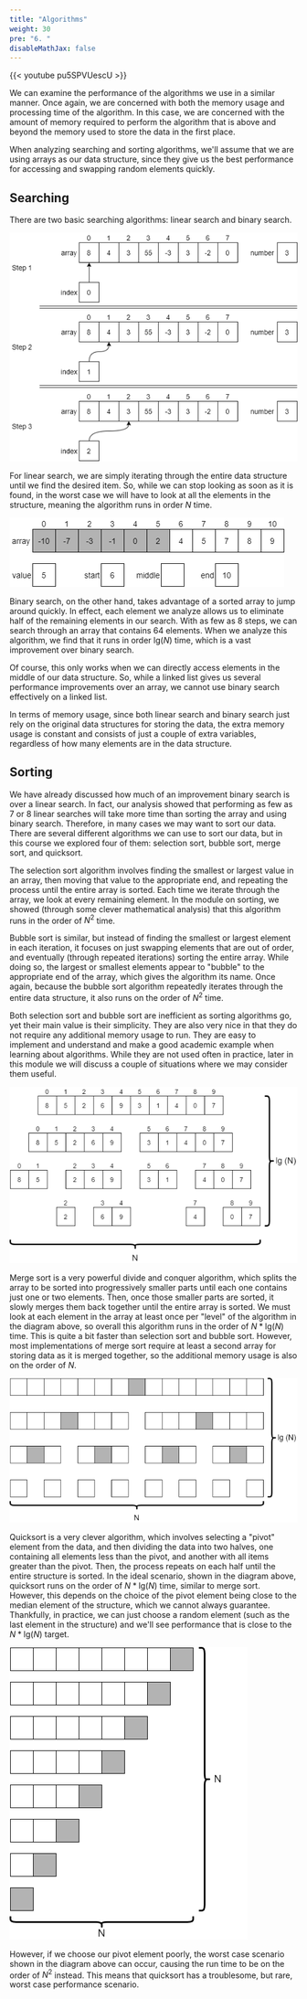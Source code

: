 ```yaml
---
title: "Algorithms"
weight: 30
pre: "6. "
disableMathJax: false
---
```


{{< youtube pu5SPVUescU  >}}

We can examine the performance of the algorithms we use in a similar manner. Once again, we are concerned with both the memory usage and processing time of the algorithm. In this case, we are concerned with the amount of memory required to perform the algorithm that is above and beyond the memory used to store the data in the first place.

When analyzing searching and sorting algorithms, we'll assume that we are using arrays as our data structure, since they give us the best performance for accessing and swapping random elements quickly.

## Searching

There are two basic searching algorithms: linear search and binary search.

![Linear Search](/images/12/12.7.linear.png)

For linear search, we are simply iterating through the entire data structure until we find the desired item. So, while we can stop looking as soon as it is found, in the worst case we will have to look at all the elements in the structure, meaning the algorithm runs in order $N$ time. 

![Binary Search](/images/12/12.7.binary.png)
 
Binary search, on the other hand, takes advantage of a sorted array to jump around quickly. In effect, each element we analyze allows us to eliminate half of the remaining elements in our search. With as few as 8 steps, we can search through an array that contains 64 elements. When we analyze this algorithm, we find that it runs in order $\text{lg}(N)$ time, which is a vast improvement over binary search. 

Of course, this only works when we can directly access elements in the middle of our data structure. So, while a linked list gives us several performance improvements over an array, we cannot use binary search effectively on a linked list. 

In terms of memory usage, since both linear search and binary search just rely on the original data structures for storing the data, the extra memory usage is constant and consists of just a couple of extra variables, regardless of how many elements are in the data structure. 

## Sorting

We have already discussed how much of an improvement binary search is over a linear search. In fact, our analysis showed that performing as few as 7 or 8 linear searches will take more time than sorting the array and using binary search. Therefore, in many cases we may want to sort our data. There are several different algorithms we can use to sort our data, but in this course we explored four of them: selection sort, bubble sort, merge sort, and quicksort.

The selection sort algorithm involves finding the smallest or largest value in an array, then moving that value to the appropriate end, and repeating the process until the entire array is sorted. Each time we iterate through the array, we look at every remaining element. In the module on sorting, we showed (through some clever mathematical analysis) that this algorithm runs in the order of $N^2$ time. 

Bubble sort is similar, but instead of finding the smallest or largest element in each iteration, it focuses on just swapping elements that are out of order, and eventually (through repeated iterations) sorting the entire array. While doing so, the largest or smallest elements appear to "bubble" to the appropriate end of the array, which gives the algorithm its name. Once again, because the bubble sort algorithm repeatedly iterates through the entire data structure, it also runs on the order of $N^2$ time.

Both selection sort and bubble sort are inefficient as sorting algorithms go, yet their main value is their simplicity. They are also very nice in that they do not require any additional memory usage to run. They are easy to implement and understand and make a good academic example when learning about algorithms. While they are not used often in practice, later in this module we will discuss a couple of situations where we may consider them useful. 

![Merge Sort](/images/12/12.7.merge.png)
 
Merge sort is a very powerful divide and conquer algorithm, which splits the array to be sorted into progressively smaller parts until each one contains just one or two elements. Then, once those smaller parts are sorted, it slowly merges them back together until the entire array is sorted. We must look at each element in the array at least once per "level" of the algorithm in the diagram above, so overall this algorithm runs in the order of $N * \text{lg}(N)$ time. This is quite a bit faster than selection sort and bubble sort. However, most implementations of merge sort require at least a second array for storing data as it is merged together, so the additional memory usage is also on the order of $N$. 

![Quicksort Best Case](/images/12/7.20.quicktime.png)
 
Quicksort is a very clever algorithm, which involves selecting a "pivot" element from the data, and then dividing the data into two halves, one containing all elements less than the pivot, and another with all items greater than the pivot. Then, the process repeats on each half until the entire structure is sorted. 
In the ideal scenario, shown in the diagram above, quicksort runs on the order of $N * \text{lg}(N)$ time, similar to merge sort. However, this depends on the choice of the pivot element being close to the median element of the structure, which we cannot always guarantee. Thankfully, in practice, we can just choose a random element (such as the last element in the structure) and we'll see performance that is close to the $N * \text{lg}(N)$ target.
 
 ![Quicksort Worst Case](/images/12/7.20.quicktime2.png)
 
However, if we choose our pivot element poorly, the worst case scenario shown in the diagram above can occur, causing the run time to be on the order of $N^2$ instead. This means that quicksort has a troublesome, but rare, worst case performance scenario.

